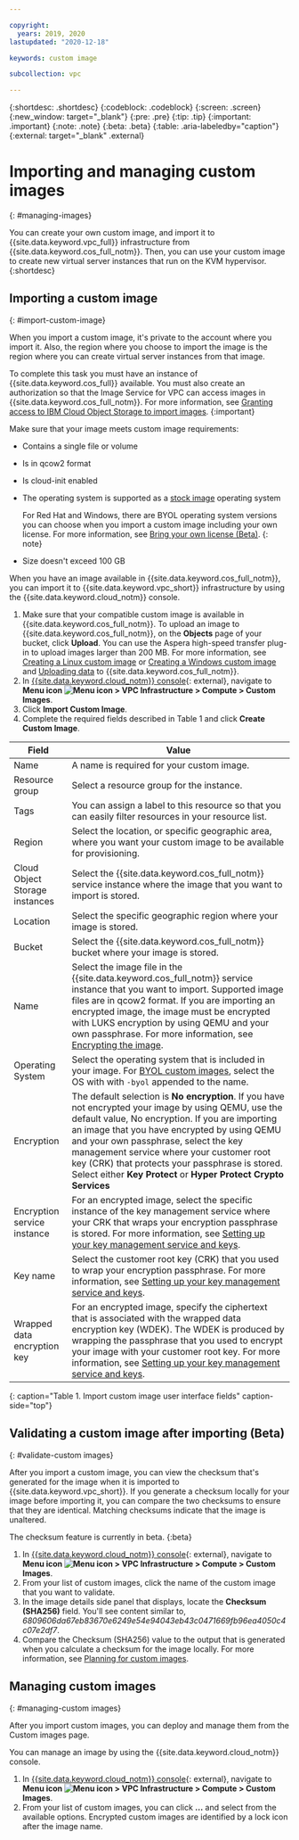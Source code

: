 ```yaml
---

copyright:
  years: 2019, 2020
lastupdated: "2020-12-18"

keywords: custom image

subcollection: vpc

---
```


{:shortdesc: .shortdesc}
{:codeblock: .codeblock}
{:screen: .screen}
{:new_window: target="_blank"}
{:pre: .pre}
{:tip: .tip}
{:important: .important}
{:note: .note}
{:beta: .beta}
{:table: .aria-labeledby="caption"}
{:external: target="_blank" .external}

# Importing and managing custom images
{: #managing-images}

You can create your own custom image, and import it to {{site.data.keyword.vpc_full}} infrastructure from {{site.data.keyword.cos_full_notm}}. Then, you can use your custom image to create new virtual server instances that run on the KVM hypervisor.
{:shortdesc}

## Importing a custom image
{: #import-custom-image}

When you import a custom image, it's private to the account where you import it. Also, the region where you choose to import the image is the region where you can create virtual server instances from that image.  

To complete this task you must have an instance of {{site.data.keyword.cos_full}} available. You must also create an authorization so that the Image Service for VPC can access images in {{site.data.keyword.cos_full_notm}}. For more information, see [Granting access to IBM Cloud Object Storage to import images](/docs/vpc?topic=vpc-object-storage-prereq).
{:important}

Make sure that your image meets custom image requirements:
* Contains a single file or volume 
* Is in qcow2 format
* Is cloud-init enabled
* The operating system is supported as a [stock image](/docs/vpc?topic=vpc-about-images#stock-images) operating system

  For Red Hat and Windows, there are BYOL operating system versions you can choose when you import a custom image including your own license. For more information, see [Bring your own license (Beta)](https://test.cloud.ibm.com/docs/vpc?topic=vpc-byol-vpc-about).
  {: note}

* Size doesn't exceed 100 GB

When you have an image available in {{site.data.keyword.cos_full_notm}}, you can import it to {{site.data.keyword.vpc_short}} infrastructure by using the {{site.data.keyword.cloud_notm}} console.

1. Make sure that your compatible custom image is available in {{site.data.keyword.cos_full_notm}}. To upload an image to {{site.data.keyword.cos_full_notm}}, on the **Objects** page of your bucket, click **Upload**. You can use the Aspera high-speed transfer plug-in to upload images larger than 200 MB. For more information, see [Creating a Linux custom image](/docs/vpc?topic=vpc-create-linux-custom-image) or [Creating a Windows custom image](/docs/vpc?topic=vpc-create-windows-custom-image) and [Uploading data](/docs/cloud-object-storage?topic=cloud-object-storage-upload) to {{site.data.keyword.cos_full_notm}}.
2. In [{{site.data.keyword.cloud_notm}} console](https://console.cloud.ibm.com/vpc-ext){: external}, 
navigate to **Menu icon ![Menu icon](../icons/icon_hamburger.svg) > VPC Infrastructure > Compute > Custom Images**.
3. Click **Import Custom Image**. 
4. Complete the required fields described in Table 1 and click **Create Custom Image**.

| Field | Value |
|-------|-------|
| Name  | A name is required for your custom image. |
| Resource group | Select a resource group for the instance. |
| Tags |  You can assign a label to this resource so that you can easily filter resources in your resource list. |
| Region | Select the location, or specific geographic area, where you want your custom image to be available for provisioning.|
| Cloud Object Storage instances | Select the {{site.data.keyword.cos_full_notm}} service instance where the image that you want to import is stored.|
| Location | Select the specific geographic region where your image is stored. |
| Bucket | Select the {{site.data.keyword.cos_full_notm}} bucket where your image is stored.|
| Name | Select the image file in the {{site.data.keyword.cos_full_notm}} service instance that you want to import. Supported image files are in qcow2 format. If you are importing an encrypted image, the image must be encrypted with LUKS encryption by using QEMU and your own passphrase. For more information, see [Encrypting the image](/docs/vpc?topic=vpc-create-encrypted-custom-image#manually-encrypt-image). |
| Operating System | Select the operating system that is included in your image. For [BYOL custom images](/docs/vpc?topic=vpc-byol-vpc-about), select the OS with with `-byol` appended to the name. |
| Encryption | The default selection is **No encryption**. If you have not encrypted your image by using QEMU, use the default value, No encryption. If you are importing an image that you have encrypted by using QEMU and your own passphrase, select the key management service where your customer root key (CRK) that protects your passphrase is stored. Select either **Key Protect** or **Hyper Protect Crypto Services** |
| Encryption service instance | For an encrypted image, select the specific instance of the key management service where your CRK that wraps your encryption passphrase is stored. For more information, see [Setting up your key management service and keys](/docs/vpc?topic=vpc-create-encrypted-custom-image#kms-prereqs). |
| Key name | Select the customer root key (CRK) that you used to wrap your encryption passphrase. For more information, see [Setting up your key management service and keys](/docs/vpc?topic=vpc-create-encrypted-custom-image#kms-prereqs). |
| Wrapped data encryption key | For an encrypted image, specify the ciphertext that is associated with the wrapped data encryption key (WDEK). The WDEK is produced by wrapping the passphrase that you used to encrypt your image with your customer root key. For more information, see [Setting up your key management service and keys](/docs/vpc?topic=vpc-create-encrypted-custom-image#kms-prereqs).|
{: caption="Table 1. Import custom image user interface fields" caption-side="top"}

## Validating a custom image after importing (Beta)
{: #validate-custom images}

After you import a custom image, you can view the checksum that's generated for the image when it is imported to {{site.data.keyword.vpc_short}}. If you generate a checksum locally for your image before importing it, you can compare the two checksums to ensure that they are identical. Matching checksums indicate that the image is unaltered. 

The checksum feature is currently in beta. 
{:beta}

1. In [{{site.data.keyword.cloud_notm}} console](https://console.cloud.ibm.com/vpc-ext){: external}, 
navigate to **Menu icon ![Menu icon](../icons/icon_hamburger.svg) > VPC Infrastructure > Compute > Custom Images**.
2. From your list of custom images, click the name of the custom image that you want to validate. 
3. In the image details side panel that displays, locate the **Checksum (SHA256)** field. You'll see content similar to, *6809606da67eb83670e6249e54e94043eb43c0471669fb96ea4050c4c07e2df7*. 
4. Compare the Checksum (SHA256) value to the output that is generated when you calculate a checksum for the image locally. For more information, see [Planning for custom images](/docs/vpc?topic=vpc-planning-custom-images). 

## Managing custom images
{: #managing-custom images}

After you import custom images, you can deploy and manage them from the Custom images page. 

You can manage an image by using the {{site.data.keyword.cloud_notm}} console.
1. In [{{site.data.keyword.cloud_notm}} console](https://console.cloud.ibm.com/vpc-ext){: external}, 
navigate to **Menu icon ![Menu icon](../icons/icon_hamburger.svg) > VPC Infrastructure > Compute > Custom Images**.
2. From your list of custom images, you can click **...** and select from the available options. Encrypted custom images are identified by a lock icon after the image name.
